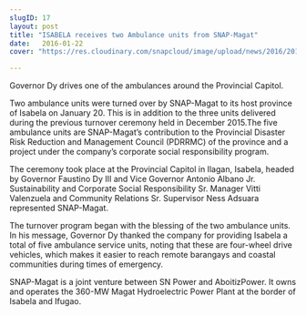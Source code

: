 ```yaml
---
slugID: 17
layout: post
title: "ISABELA receives two Ambulance units from SNAP-Magat"
date:   2016-01-22 
cover: "https://res.cloudinary.com/snapcloud/image/upload/news/2016/2016-2-snap.jpg"

---
```

Governor Dy drives one of the ambulances around the Provincial Capitol.


Two ambulance units were turned over by SNAP-Magat to its host province of Isabela on January 20. This is in addition to the three units delivered during the previous turnover ceremony held in December 2015.The five ambulance units are SNAP-Magat’s contribution to the Provincial Disaster Risk Reduction and Management Council (PDRRMC) of the province and a project under the company’s corporate social responsibility program.


The ceremony took place at the Provincial Capitol in Ilagan, Isabela, headed by Governor Faustino Dy III and Vice Governor Antonio Albano Jr. Sustainability and Corporate Social Responsibility Sr. Manager Vitti Valenzuela and Community Relations Sr. Supervisor Ness Adsuara represented SNAP-Magat.


The turnover program began with the blessing of the two ambulance units. In his message, Governor Dy thanked the company for providing Isabela a total of five ambulance service units, noting that these are four-wheel drive vehicles, which makes it easier to reach remote barangays and coastal communities during times of emergency.


SNAP-Magat is a joint venture between SN Power and AboitizPower. It owns and operates the 360-MW Magat Hydroelectric Power Plant at the border of Isabela and Ifugao.